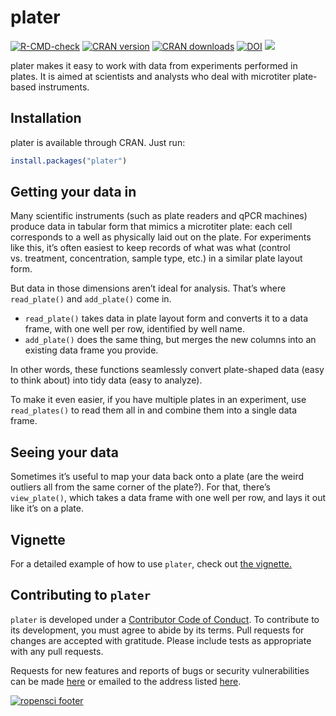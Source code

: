 <!-- README.md is generated from README.Rmd. Please edit that file -->

# plater

[![R-CMD-check](https://github.com/ropenscilabs/plater/workflows/R-CMD-check.yaml/badge.svg)](https://github.com/ropensci/plater/actions)
[![CRAN
version](https://www.r-pkg.org/badges/version/plater)](https://cran.r-project.org/package=plater)
[![CRAN
downloads](https://cranlogs.r-pkg.org/badges/grand-total/plater)](https://cran.rstudio.com/web/packages/plater/index.html)
[![DOI](https://zenodo.org/badge/32951641.svg)](https://zenodo.org/badge/latestdoi/32951641)
[![](https://badges.ropensci.org/60_status.svg)](https://github.com/ropensci/software-review/issues/60)

plater makes it easy to work with data from experiments performed in
plates. It is aimed at scientists and analysts who deal with microtiter
plate-based instruments.

## Installation

plater is available through CRAN. Just run:

``` r
install.packages("plater") 
```

## Getting your data in

Many scientific instruments (such as plate readers and qPCR machines)
produce data in tabular form that mimics a microtiter plate: each cell
corresponds to a well as physically laid out on the plate. For
experiments like this, it’s often easiest to keep records of what was
what (control vs. treatment, concentration, sample type, etc.) in a
similar plate layout form.

But data in those dimensions aren’t ideal for analysis. That’s where
`read_plate()` and `add_plate()` come in.

- `read_plate()` takes data in plate layout form and converts it to a
  data frame, with one well per row, identified by well name.
- `add_plate()` does the same thing, but merges the new columns into an
  existing data frame you provide.

In other words, these functions seamlessly convert plate-shaped data
(easy to think about) into tidy data (easy to analyze).

To make it even easier, if you have multiple plates in an experiment,
use `read_plates()` to read them all in and combine them into a single
data frame.

## Seeing your data

Sometimes it’s useful to map your data back onto a plate (are the weird
outliers all from the same corner of the plate?). For that, there’s
`view_plate()`, which takes a data frame with one well per row, and lays
it out like it’s on a plate.

## Vignette

For a detailed example of how to use `plater`, check out [the
vignette.](https://cran.r-project.org/web/packages/plater/vignettes/plater-basics.html)

## Contributing to `plater`

`plater` is developed under a [Contributor Code of Conduct](CONDUCT.md).
To contribute to its development, you must agree to abide by its terms.
Pull requests for changes are accepted with gratitude. Please include
tests as appropriate with any pull requests.

Requests for new features and reports of bugs or security
vulnerabilities can be made
[here](https://github.com/ropensci/plater/issues) or emailed to the
address listed
[here](https://github.com/ropensci/plater/blob/master/DESCRIPTION).

[![ropensci
footer](https://ropensci.org//public_images/github_footer.png)](https://ropensci.org/)
